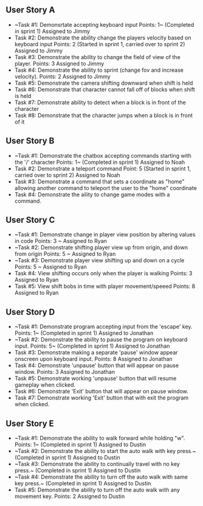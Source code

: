 ## User Story A
  * ~Task #1: Demonsrtate accepting keyboard input Points: 1~ (Completed in sprint 1) Assigned to Jimmy
  * Task #2: Demonstrate the ability change the players velocity based on keyboard input Points: 2 (Started in sprint 1, carried over to sprint 2) Assigned to Jimmy
  * Task #3: Demonstrate the ability to change the field of view of the player. Points: 3 Assigned to Jimmy
  * Task #4: Demonstrate the ability to sprint (change fov and increase velocity). Points: 2 Assigned to Jimmy
  * Task #5: Demonstrate the camera shifting downward when shift is held
  * Task #6: Demonstrate that character cannot fall off of blocks when shift is held
  * Task #7: Demonstrate ability to detect when a block is in front of the character
  * Task #8: Demonstrate that the character jumps when a block is in front of it
  
## User Story B
  * ~Task #1: Demonstrate the chatbox accepting commands starting with the '/' character Points: 1~ (Completed in sprint 1) Assigned to Noah
  * Task #2: Demonstrate a teleport command Point: 5 (Started in sprint 1, carried over to sprint 2) Assigned to Noah
  * Task #3: Demonstrate a command that sets a coordinate as "home" allowing another command to teleport the user to the "home" coordinate
  * Task #4: Demonstrate the aility to change game modes with a command.

## User Story C
  * ~Task #1: Demonstrate change in player view position by altering values in code Points: 3 ~ Assigned to Ryan
  * ~Task #2: Demonstrate shifting player view up from origin, and down from origin Points: 5 ~ Assigned to Ryan
  * ~Task #3: Demonstrate player view shifting up and down on a cycle Points: 5 ~ Assigned to Ryan
  * Task #4: View shifting occurs only when the player is walking Points: 3 Assigned to Ryan
  * Task #5: View shift bobs in time with player movement/speeed Points: 8 Assigned to Ryan
  
## User Story D
  * ~Task #1: Demonstrate program accepting input from the 'escape' key. Points: 1~ (Completed in sprint 1) Assigned to Jonathan
  * ~Task #2: Demonstrate the ability to pause the program on keyboard input. Points: 5~ (Completed in sprint 1) Assigned to Jonathan
  * Task #3: Demonstrate making a separate 'pause' window appear onscreen upon keyboard input. Points: 8 Assigned to Jonathan
  * Task #4: Demonstrate 'unpause' button that will appear on pause window. Points: 3 Assigned to Jonathan
  * Task #5: Demonstrate working 'unpause' button that will resume gameplay when clicked.
  * Task #6: Demonstrate 'Exit' button that will appear on pause window.
  * Task #7: Demonstrate working 'Exit' button that with exit the program when clicked.
  
## User Story E
  * ~Task #1: Demonstrate the ability to walk forward while holding "w". Points: 1~ (Completed in sprint 1) Assigned to Dustin
  * ~Task #2: Demonstrate the ability to start the auto walk with key press.~ (Completed in sprint 1) Assigned to Dustin
  * ~Task #3: Demonstrate the ability to continually travel with no key press.~ (Completed in sprint 1) Assigned to Dustin
  * ~Task #4: Demonstrate the ability to turn off the auto walk with same key press.~ (Completed in sprint 1) Assigned to Dustin
  * Task #5: Demonstrate the ability to turn off the auto walk with any movement key. Points: 2 Assigned to Dustin

